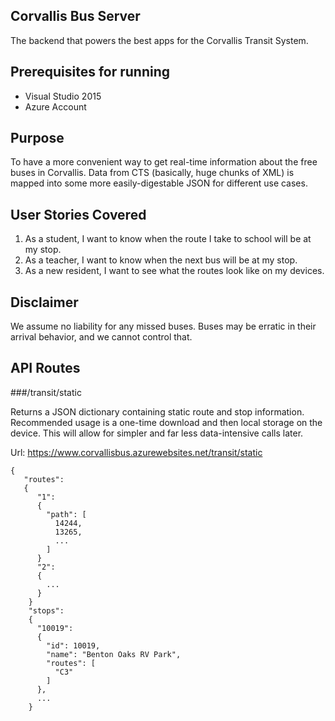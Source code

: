 ## Corvallis Bus Server

The backend that powers the best apps for the Corvallis Transit System.

## Prerequisites for running

- Visual Studio 2015
- Azure Account

## Purpose

To have a more convenient way to get real-time information about the free buses in Corvallis.  Data from CTS (basically, huge chunks of XML) is mapped into some more easily-digestable JSON for different use cases.

## User Stories Covered

1. As a student, I want to know when the route I take to school will be at my stop.
2. As a teacher, I want to know when the next bus will be at my stop.
3. As a new resident, I want to see what the routes look like on my devices.

## Disclaimer

We assume no liability for any missed buses.  Buses may be erratic in their arrival behavior, and we cannot control that.

## API Routes

###/transit/static

Returns a JSON dictionary containing static route and stop information.  Recommended usage is a one-time download and then local storage on the device.  This will allow for simpler and far less data-intensive calls later.

Url: https://www.corvallisbus.azurewebsites.net/transit/static

```
{
   "routes":
   {
      "1":
      {
        "path": [
          14244,
          13265,
          ...
        ]
      }
      "2":
      {
        ...
      }
    }
    "stops":
    {
      "10019": 
      {
        "id": 10019,
        "name": "Benton Oaks RV Park",
        "routes": [
          "C3"
        ]
      },
      ...
    }
```
